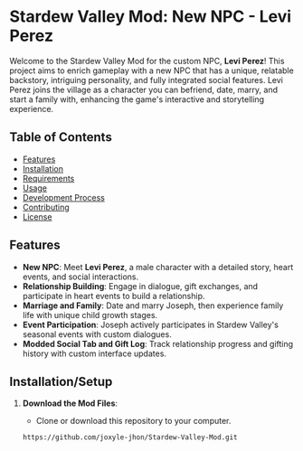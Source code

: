 # Stardew Valley Mod: New NPC - Levi Perez

Welcome to the Stardew Valley Mod for the custom NPC, **Levi Perez**! This project aims to enrich gameplay with a new NPC that has a unique, relatable backstory, intriguing personality, and fully integrated social features. Levi Perez joins the village as a character you can befriend, date, marry, and start a family with, enhancing the game's interactive and storytelling experience.

## Table of Contents

- [Features](#features)
- [Installation](#installation)
- [Requirements](#requirements)
- [Usage](#usage)
- [Development Process](#development-process)
- [Contributing](#contributing)
- [License](#license)

## Features

- **New NPC**: Meet **Levi Perez**, a male character with a detailed story, heart events, and social interactions.
- **Relationship Building**: Engage in dialogue, gift exchanges, and participate in heart events to build a relationship.
- **Marriage and Family**: Date and marry Joseph, then experience family life with unique child growth stages.
- **Event Participation**: Joseph actively participates in Stardew Valley's seasonal events with custom dialogues.
- **Modded Social Tab and Gift Log**: Track relationship progress and gifting history with custom interface updates.

## Installation/Setup

1. **Download the Mod Files**:
   - Clone or download this repository to your computer.

   ```bash
   https://github.com/joxyle-jhon/Stardew-Valley-Mod.git
